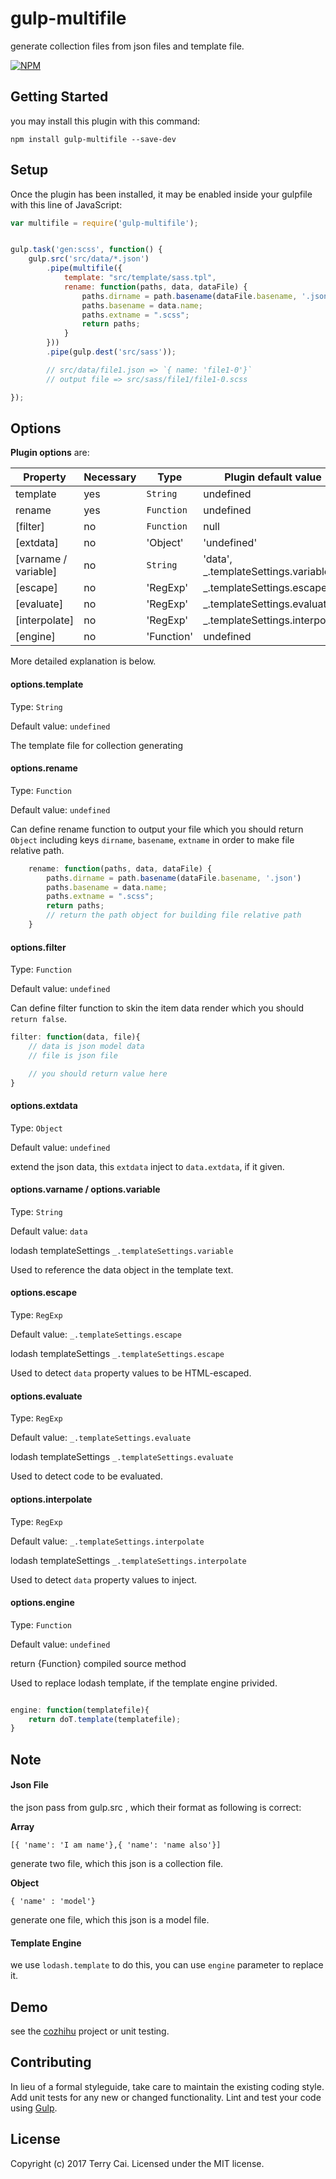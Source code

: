# gulp-multifile

generate collection files from json files and template file.


[![NPM](https://nodei.co/npm/gulp-multifile.png?downloads=true&downloadRank=true&stars=true)](https://nodei.co/npm/gulp-multifile/)



## Getting Started


you may install this plugin with this command:

```shell
npm install gulp-multifile --save-dev
```

## Setup

Once the plugin has been installed, it may be enabled inside your gulpfile with this line of JavaScript:



```js
var multifile = require('gulp-multifile');


gulp.task('gen:scss', function() {
    gulp.src('src/data/*.json')
        .pipe(multifile({
            template: "src/template/sass.tpl",
            rename: function(paths, data, dataFile) {
                paths.dirname = path.basename(dataFile.basename, '.json')
                paths.basename = data.name;
                paths.extname = ".scss";
                return paths;
            }
        }))
        .pipe(gulp.dest('src/sass'));

        // src/data/file1.json => `{ name: 'file1-0'}`
        // output file => src/sass/file1/file1-0.scss

});


```


## Options


**Plugin options** are:

|       Property       | Necessary |    Type    |         Plugin default value        |
| -------------------- | --------- | ---------- | ----------------------------------- |
| template             | yes       | `String`   | undefined                           |
| rename               | yes       | `Function` | undefined                           |
| [filter]             | no        | `Function` | null                                |
| [extdata]            | no        | 'Object'   | 'undefined'                                |
| [varname / variable] | no        | `String`   | 'data', _.templateSettings.variable |
| [escape]             | no        | 'RegExp'   | _.templateSettings.escape           |
| [evaluate]           | no        | 'RegExp'   | _.templateSettings.evaluate         |
| [interpolate]        | no        | 'RegExp'   | _.templateSettings.interpolate      |
| [engine]             | no        | 'Function' | undefined                           |
	

More detailed explanation is below.

#### options.template

Type: `String`

Default value: `undefined`

The template file for collection generating



#### options.rename

Type: `Function`

Default value: `undefined`

Can define rename function to output your file which you should return `Object` including keys `dirname`, `basename`, `extname` in order to make file relative path.

```js
	rename: function(paths, data, dataFile) {
	    paths.dirname = path.basename(dataFile.basename, '.json')
	    paths.basename = data.name;
	    paths.extname = ".scss";
	    return paths; 
        // return the path object for building file relative path
	}

```




#### options.filter

Type: `Function`

Default value: `undefined`

Can define filter function to skin the item data render which you should `return false`.


```js
filter: function(data, file){
    // data is json model data
    // file is json file

    // you should return value here 
}

```

#### options.extdata

Type: `Object`

Default value: `undefined`


extend the json data, this `extdata` inject to `data.extdata`, if it given.



#### options.varname / options.variable

Type: `String`

Default value: `data`


lodash templateSettings `_.templateSettings.variable`

Used to reference the data object in the template text.


#### options.escape

Type: `RegExp`

Default value: `_.templateSettings.escape`


lodash templateSettings `_.templateSettings.escape`

Used to detect `data` property values to be HTML-escaped.


#### options.evaluate

Type: `RegExp`

Default value: `_.templateSettings.evaluate`

lodash templateSettings `_.templateSettings.evaluate`

Used to detect code to be evaluated.


#### options.interpolate

Type: `RegExp`

Default value: `_.templateSettings.interpolate`


lodash templateSettings `_.templateSettings.interpolate`

Used to detect `data` property values to inject.


#### options.engine

Type: `Function`

Default value: `undefined`

return {Function} compiled source method

Used to replace lodash template, if the template engine privided.

```js

engine: function(templatefile){
    return doT.template(templatefile);
}

```

## Note

#### Json File
the json pass from gulp.src , which their format as following is correct:


**Array**

`[{ 'name': 'I am name'},{ 'name': 'name also'}]` 

generate two file, which this json is a collection file.

**Object**

`{ 'name' : 'model'}`

generate one file, which this json is a model file.


#### Template Engine

we use `lodash.template` to do this, you can use `engine` parameter to replace  it.





## Demo
see the [cozhihu](https://github.com/icai/cozhihu) project or unit testing.


## Contributing
In lieu of a formal styleguide, take care to maintain the existing coding style. Add unit tests for any new or changed functionality. Lint and test your code using [Gulp](http://gulpjs.com/).



## License
Copyright (c) 2017 Terry Cai. Licensed under the MIT license.

